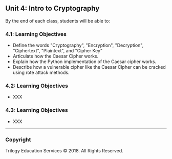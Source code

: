 ## Unit 4: Intro to Cryptography

By the end of each class, students will be able to:

### 4.1: Learning Objectives

* Define the words "Cryptography", "Encryption", "Decryption", "Ciphertext", "Plaintext", and "Cipher Key"
* Articulate how the Caesar Cipher works.
* Explain how the Python implementation of the Caesar cipher works.
* Describe how a vulnerable cipher like the Caesar Cipher can be cracked using rote attack methods.

### 4.2: Learning Objectives

* XXX 

### 4.3: Learning Objectives

* XXX

-------

### Copyright

Trilogy Education Services © 2018. All Rights Reserved.
